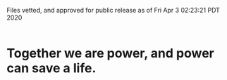 Files vetted, and approved for public release as of Fri Apr  3 02:23:21 PDT 2020<br><br><h1>Together we are power, and power can save a life.</h1>

